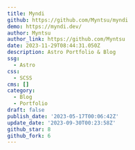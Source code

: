 ```yaml
---
title: Myndi
github: https://github.com/Myntsu/myndi
demo: https://myndi.dev/
author: Myntsu
author_link: https://github.com/Myntsu
date: 2023-11-29T08:44:31.050Z
description: Astro Portfolio & Blog
ssg:
  - Astro
css:
  - SCSS
cms: []
category:
  - Blog
  - Portfolio
draft: false
publish_date: '2023-05-17T00:06:42Z'
update_date: '2023-09-30T00:23:58Z'
github_star: 8
github_fork: 6
---
```

